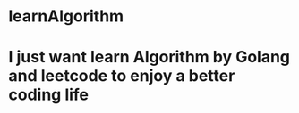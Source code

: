 # learnAlgorithm
# I just want learn Algorithm by Golang and leetcode to enjoy a better coding life
